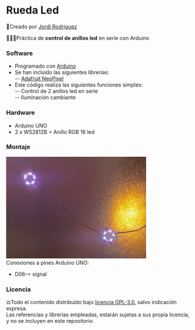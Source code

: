 # Rueda Led  
🔗Creado por [Jordi Rodriguez](https://github.com/jordirdp)  

👨🏻‍💻Práctica de **control de anillos led** en serie con Arduino  
    
### Software  
- Programado con [Arduino](https://www.arduino.cc/en/software)
- Se han incluido las siguientes librerías:  
-- [Adafruit NeoPixel](https://github.com/adafruit/Adafruit_NeoPixel)  
- Este código realiza las siguientes funciones simples:  
-- Control de 2 anillos led en serie  
-- Iluminación cambiante  

### Hardware  
- Arduino UNO  
- 2 x WS2812B = Anillo RGB 16 led  

### Montaje  
![Imagen](/Images/RuedaLed.jpg)  
Conexiones a pines Arduino UNO:  
- D06-= signal  

### Licencia  
⚖️Todo el contenido distribuido bajo [licencia GPL-3.0](https://www.gnu.org/licenses/gpl-3.0), salvo indicación expresa.  
Las referencias y librerías empleadas, estarán sujetas a sus propia licencia, y no se incluyen en este repositorio.  

